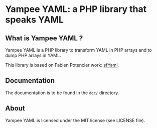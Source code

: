 Yampee YAML: a PHP library that speaks YAML
=============================================================

What is Yampee YAML ?
----------------------------

Yampee YAML is a PHP library to transform YAML in PHP arrays and to dump PHP arrays in YAML.

This library is based on Fabien Potencier work: [sfYaml](https://github.com/fabpot/yaml).

Documentation
-------------

The documentation is to be found in the `doc/` directory.

About
-------

Yampee YAML is licensed under the MIT license (see LICENSE file).
